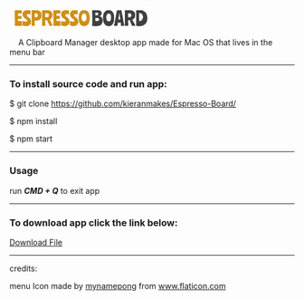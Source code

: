  <img src="https://github.com/kieranmakes/Espresso-Board/blob/master/icon/wordLogo.PNG" width='50%' >

&nbsp;&nbsp;&nbsp; A Clipboard Manager desktop app made for Mac OS that lives in the menu bar

<hr>

### To install source code and run app:

$ git clone https://github.com/kieranmakes/Espresso-Board/

$ npm install

$ npm start

<hr>

### Usage

run ***CMD + Q*** to exit app


<hr>

### To download app click the link below:

<a href="#">Download File</a>

<hr>

credits: 

<div>menu Icon made by <a href="https://www.flaticon.com/authors/mynamepong" title="mynamepong">mynamepong</a> from <a href="https://www.flaticon.com/" title="Flaticon">www.flaticon.com</a></div>

